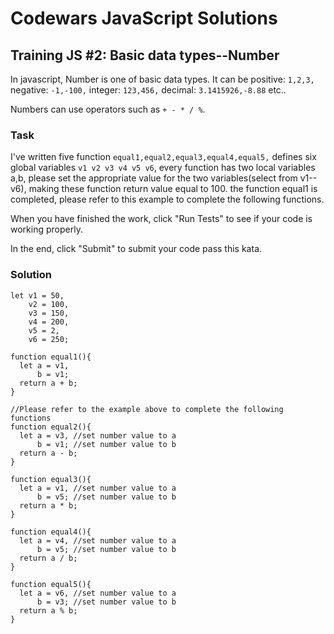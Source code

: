 # Codewars JavaScript Solutions

## Training JS #2: Basic data types--Number

In javascript, Number is one of basic data types. It can be positive: `1,2,3,` negative: `-1,-100,` integer: `123,456,` decimal: `3.1415926,-8.88` etc..

Numbers can use operators such as `+ - * / %`.

### Task

I've written five function `equal1,equal2,equal3,equal4,equal5,` defines six global variables `v1 v2 v3 v4 v5 v6`, every function has two local variables a,b, please set the appropriate value for the two variables(select from v1--v6), making these function return value equal to 100. the function equal1 is completed, please refer to this example to complete the following functions.

When you have finished the work, click "Run Tests" to see if your code is working properly.

In the end, click "Submit" to submit your code pass this kata.

### Solution

```
let v1 = 50,
    v2 = 100,
    v3 = 150,
    v4 = 200,
    v5 = 2,
    v6 = 250;

function equal1(){
  let a = v1,
      b = v1;
  return a + b;
}

//Please refer to the example above to complete the following functions
function equal2(){
  let a = v3, //set number value to a
      b = v1; //set number value to b
  return a - b;
}

function equal3(){
  let a = v1, //set number value to a
      b = v5; //set number value to b
  return a * b;
}

function equal4(){
  let a = v4, //set number value to a
      b = v5; //set number value to b
  return a / b;
}

function equal5(){
  let a = v6, //set number value to a
      b = v3; //set number value to b
  return a % b;
}
```
